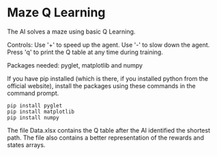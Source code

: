 # Maze Q Learning
The AI solves a maze using basic Q Learning.

Controls:
Use '+' to speed up the agent.
Use '-' to slow down the agent.
Press 'q' to print the Q table at any time during training.


Packages needed: pyglet, matplotlib and numpy

If you have pip installed (which is there, if you installed python from the official website), install the packages using these commands in the command prompt.

    pip install pyglet
    pip install matplotlib
    pip install numpy


The file Data.xlsx contains the Q table after the AI identified the shortest path. The file also contains a better representation of the rewards and states arrays.
